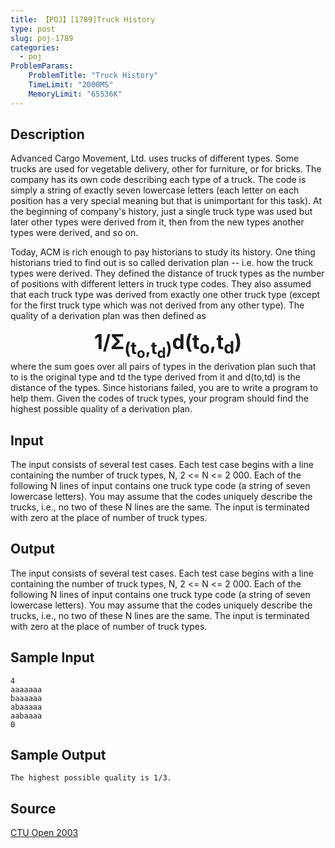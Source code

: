 ```yaml
---
title: 【POJ】[1789]Truck History
type: post
slug: poj-1789
categories:
  - poj
ProblemParams:
    ProblemTitle: "Truck History"
    TimeLimit: "2000MS"
    MemoryLimit: "65536K"
---
```


## Description

Advanced Cargo Movement, Ltd. uses trucks of different types. Some trucks are used for vegetable delivery, other for furniture, or for bricks. The company has its own code describing each type of a truck. The code is simply a string of exactly seven lowercase letters (each letter on each position has a very special meaning but that is unimportant for this task). At the beginning of company's history, just a single truck type was used but later other types were derived from it, then from the new types another types were derived, and so on.  
  
Today, ACM is rich enough to pay historians to study its history. One thing historians tried to find out is so called derivation plan -- i.e. how the truck types were derived. They defined the distance of truck types as the number of positions with different letters in truck type codes. They also assumed that each truck type was derived from exactly one other truck type (except for the first truck type which was not derived from any other type). The quality of a derivation plan was then defined as  
<div style="text-align: center;"><font size="6"><b>1/Σ<sub>(t<sub>o</sub>,t<sub>d</sub>)</sub>d(t<sub>o</sub>,t<sub>d</sub>)</b></font></div>  
where the sum goes over all pairs of types in the derivation plan such that to is the original type and td the type derived from it and d(to,td) is the distance of the types.  
Since historians failed, you are to write a program to help them. Given the codes of truck types, your program should find the highest possible quality of a derivation plan.

## Input

The input consists of several test cases. Each test case begins with a line containing the number of truck types, N, 2 <= N <= 2 000. Each of the following N lines of input contains one truck type code (a string of seven lowercase letters). You may assume that the codes uniquely describe the trucks, i.e., no two of these N lines are the same. The input is terminated with zero at the place of number of truck types.

## Output

The input consists of several test cases. Each test case begins with a line containing the number of truck types, N, 2 <= N <= 2 000. Each of the following N lines of input contains one truck type code (a string of seven lowercase letters). You may assume that the codes uniquely describe the trucks, i.e., no two of these N lines are the same. The input is terminated with zero at the place of number of truck types.

## Sample Input

```
4
aaaaaaa
baaaaaa
abaaaaa
aabaaaa
0

```

## Sample Output

```
The highest possible quality is 1/3.

```

## Source

[CTU Open 2003](http://poj.org/searchproblem?field=source&key=CTU+Open+2003)
